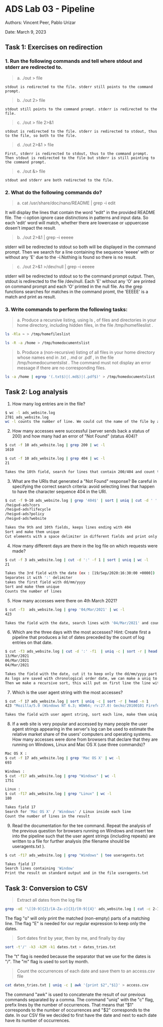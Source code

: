 # ADS Lab 03 - Pipeline

Authors: Vincent Peer, Pablo Urizar

Date: March 9, 2023

## Task 1: Exercises on redirection

### 1. Run the following commands and tell where stdout and stderr are redirected to.  
> a. ./out > file  
```
stdout is redirected to the file. stderr still points to the command prompt.  
```
> b. ./out 2> file   
```
stdout still points to the command prompt. stderr is redirected to the file. 
```  
> c. ./out > file 2>&1   
 ```
stdout is redirected to the file. stderr is redirected to stdout, thus to the file, so both to the file.  
```
> d. ./out 2>&1 > file  
 ```
First, stderr is redirected to stdout, thus to the command prompt. Then stdout is redirected to the file but stderr is still pointing to the command prompt.  
```
> e. ./out &> file  
 ```
stdout and stderr are both redirected to the file.   
```

### 2. What do the following commands do?
> a. cat /usr/share/doc/nano/README | grep -i edit

It will display the lines that contain the word "edit" in the provided README file. The -i option ignore case distinctions in patterns and input data. So each 'edit' word will match, whether there are lowercase or uppuercase dosen't impact the result. 

> b. ./out 2>&1 | grep –i eeeee

stderr will be redirected to stdout so both will be displayed in the command prompt. Then we search for a line containing the sequence 'eeeee' with or without any 'E' due to the -i.Nothing is found so there is no result.

> c. ./out 2>&1 >/dev/null | grep –i eeeee

stderr will be redirected to stdout so to the command prompt output. Then, stdout is redirected to the file /dev/null. Each 'E' without any 'O' are printed on command prompt and each 'O' printed in the null file. As the grep functions searches for matches in the command promt, the 'EEEEE' is a match and print as result.

### 3. Write commands to perform the following tasks:
> a. Produce a recursive listing, using ls , of files and directories in your
home directory, including hidden files, in the file /tmp/homefileslist .
```bash
ls -Rla ~ > /tmp/homefileslist

ls -R -a /home > /tmp/homedocumentslist
```
> b. Produce a (non-recursive) listing of all files in your home directory whose names end in .txt , .md or .pdf , in the file /tmp/homedocumentslist . The command must not display an error message if there are no corresponding files.
```bash
ls -a /home | egrep '(.txt$)|(.md$)|(.pdf$)' > /tmp/homedocumentslist
```

## Task 2: Log analysis

1. How many log entries are in the file?
```bash  
$ wc -l ads_website.log
2781 ads_website.log
wc -l counts the number of line. We could cut the name of the file by adding | cut -c -4
```

2. How many accesses were successful (server sends back a status of 200) and how
many had an error of "Not Found" (status 404)?  
```bash
$ cut -f 10 ads_website.log | grep 200 | wc -l
1610

$ cut -f 10 ads_website.log | grep 404 | wc -l
21

Takes the 10th field, search for lines that contain 200/404 and count them.
```


3. What are the URIs that generated a "Not Found" response? Be careful in
specifying the correct search criteria: avoid selecting lines that happen to
have the character sequence 404 in the URI.  
```bash
$ cut -f 9-10 ads_website.log | grep '404$' | sort | uniq | cut -d ' ' -f 2
/heigvd-ads?cors
/heigvd-ads?lifecycle
/heigvd-ads?policy
/heigvd-ads?website  

Takes the 9th and 10th fields, keeps lines ending with 404
Sort and make them unique
Cut elements with a space delimiter in different fields and print only the 2nd field which is the one with the URI
```

4. How many different days are there in the log file on which requests were made?  
```bash   
$ cut -f 3 ads_website.log | cut -d ':' -f 1 | sort | uniq | wc -l  
21  

Takes the 3rd field with the date (ex : [19/Sep/2020:16:30:00 +0000])
Separates it with ':' delimiter
takes the first field with dd/mm/yyyy
Sort and make them unique
Counts the number of lines
```

5. How many accesses were there on 4th March 2021?  
```bash
$ cut -f3  ads_website.log | grep '04/Mar/2021' | wc -l   
423

Takes the field with the date, search lines with '04/Mar/2021' and counts them
```
6. Which are the three days with the most accesses? Hint: Create first a pipeline
that produces a list of dates preceded by the count of log entries on that
date.
```bash
$ cut -f3 ads_website.log | cut -d ':' -f1  | uniq -c | sort -r | head -n 3 | cut -c 10- 
13/Mar/2021
06/Mar/2021
04/Mar/2021

Takes the field with the date, cut it to keep only the dd/mm/yyyy part.
As logs are saved with chronological order date, we can make a uniq to get each day where a log has been saved. We use uniq -c to add a prefix number to write the number of line it appeared. 
Then we make a recursive sort, this will put on first line the line with the highest number of occurrences. We keep the first three and cut the beginning of lines to keep only the date.
```

7. Which is the user agent string with the most accesses?
```bash
$ cut -f 17 ads_website.log | sort | uniq -c | sort -r | head -n 1
423 "Mozilla/5.0 (Windows NT 6.3; WOW64; rv:27.0) Gecko/20100101 Firefox/27.0"

Takes the field with user agent string, sort each line, make them uniq and counting number of occurences. Then we sort recursively to get on the first line the highest line occurences. We print the first line.
```
8. If a web site is very popular and accessed by many people the user agent
strings appearing in the server's log can be used to estimate the relative
market share of the users' computers and operating systems. How many accesses
were done from browsers that declare that they are running on Windows, Linux
and Mac OS X (use three commands)?
```bash
Mac OS X :
$ cut -f 17 ads_website.log | grep 'Mac OS X' | wc -l
693

Windows :
$ cut -f17 ads_website.log | grep "Windows" | wc -l
1751

Linux :
$ cut -f17 ads_website.log | grep "Linux" | wc -l
180

Takes field 17
Search for 'Mac OS X' / 'Windows' / Linux inside each line
Count the number of lines in the result
```
9. Read the documentation for the tee command. Repeat the analysis of the
previous question for browsers running on Windows and insert tee into the
pipeline such that the user agent strings (including repeats) are written to a
file for further analysis (the filename should be useragents.txt ).
```bash
$ cut -f17 ads_website.log | grep "Windows" | tee useragents.txt

Takes field 17
Search lines containing 'Window'
Print the result on standard output and in the file useragents.txt
```


## Task 3: Conversion to CSV
> Extract all dates from the log file

```bash
grep -oE '\[[0-9]{2}/[A-Za-z]{3}/[0-9]{4}' ads_website.log | cut -c 2-12 > dates.txt
```

The flag "o" will only print the matched (non-empty) parts of a matching line. The flag "E" is needed for our regular expression to keep only the dates.

> Sort dates first by year, then by me, and finally by day

```bash
sort -t'/' -k3 -k2M -k1 dates.txt > dates_tries.txt
```

The "t" flag is needed because the separator that we use for the dates is "/". The "m" flag is used to sort by month.

> Count the occurrences of each date and save them to an access.csv file

```bash
cat dates_tries.txt | uniq -c | awk '{print $2","$1}' > access.csv
```

The command "awk" is used to concatenate the result of our previous commands separated by a comma. The command "uniq" with the "c" flag, prefix lines by the number of occurrences. That means that "$1" corresponds to the number of occurrences and "$2" corresponds to the date. In our CSV file we decided to first have the date and next to each date have its number of occurrences.
